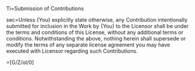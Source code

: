Ti=Submission of Contributions

sec=Unless {You} explicitly state otherwise, any Contribution intentionally submitted for inclusion in the Work by {You} to the Licensor shall be under the terms and conditions of this License, without any additional terms or conditions. Notwithstanding the above, nothing herein shall supersede or modify the terms of any separate license agreement you may have executed with Licensor regarding such Contributions.

=[G/Z/ol/0]
